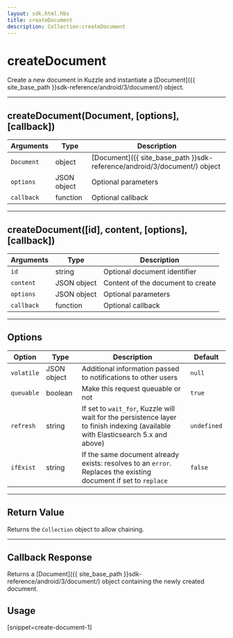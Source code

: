 ```yaml
---
layout: sdk.html.hbs
title: createDocument
description: Collection:createDocument
---
```

  

# createDocument
Create a new document in Kuzzle and instantiate a [Document]({{ site_base_path }}sdk-reference/android/3/document/) object.

---

## createDocument(Document, [options], [callback])

| Arguments | Type | Description |
|---------------|---------|----------------------------------------|
| ``Document`` | object | [Document]({{ site_base_path }}sdk-reference/android/3/document/) object |
| ``options`` | JSON object | Optional parameters |
| ``callback`` | function | Optional callback |

---

## createDocument([id], content, [options], [callback])

| Arguments | Type | Description |
|---------------|---------|----------------------------------------|
| ``id`` | string | Optional document identifier |
| ``content`` | JSON object | Content of the document to create |
| ``options`` | JSON object | Optional parameters |
| ``callback`` | function | Optional callback |

---

## Options

| Option | Type | Description | Default |
|---------------|---------|----------------------------------------|---------|
| ``volatile`` | JSON object | Additional information passed to notifications to other users | ``null`` |
| ``queuable`` | boolean | Make this request queuable or not  | ``true`` |
| ``refresh`` | string | If set to ``wait_for``, Kuzzle will wait for the persistence layer to finish indexing (available with Elasticsearch 5.x and above) | ``undefined`` |
| ``ifExist`` | string | If the same document already exists: resolves to an ``error``. Replaces the existing document if set to ``replace`` | ``false`` |

---

## Return Value

Returns the `Collection` object to allow chaining.

---

## Callback Response

Returns a [Document]({{ site_base_path }}sdk-reference/android/3/document/) object containing the newly created document.

## Usage

[snippet=create-document-1]
